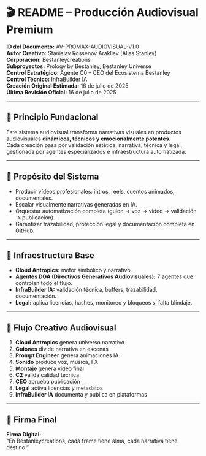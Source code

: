 # 🎬 README – Producción Audiovisual Premium

**ID del Documento:** AV-PROMAX-AUDIOVISUAL-V1.0  
**Autor Creativo:** Stanislav Rossenov Arakliev (Alias Stanley)  
**Corporación:** Bestanleycreations  
**Subproyectos:** Prology by Bestanley, Bestanley Universe  
**Control Estratégico:** Agente C0 – CEO del Ecosistema Bestanley  
**Control Técnico:** InfraBuilder IA  
**Creación Original Estimada:** 16 de julio de 2025  
**Última Revisión Oficial:** 16 de julio de 2025

---

## 🧠 Principio Fundacional

Este sistema audiovisual transforma narrativas visuales en productos audiovisuales **dinámicos, técnicos y emocionalmente potentes**.  
Cada creación pasa por validación estética, narrativa, técnica y legal, gestionada por agentes especializados e infraestructura automatizada.

---

## 🎯 Propósito del Sistema

- Producir vídeos profesionales: intros, reels, cuentos animados, documentales.  
- Escalar visualmente narrativas generadas en IA.  
- Orquestar automatización completa (guion → voz → vídeo → validación → publicación).  
- Garantizar trazabilidad, protección legal y documentación completa en GitHub.

---

## 🧩 Infraestructura Base

- **Cloud Antropics:** motor simbólico y narrativo.  
- **Agentes DGA (Directivos Generativos Audiovisuales):** 7 agentes que controlan todo el flujo.  
- **InfraBuilder IA:** validación técnica, buffers, trazabilidad, documentación.  
- **Legal:** aplica licencias, hashes, monitoreo y bloqueos si falta blindaje.

---

## 🔁 Flujo Creativo Audiovisual

1. **Cloud Antropics** genera universo narrativo  
2. **Guiones** divide narrativa en escenas  
3. **Prompt Engineer** genera animaciones IA  
4. **Sonido** produce voz, música, FX  
5. **Montaje** genera vídeo final  
6. **C2** valida calidad técnica  
7. **CEO** aprueba publicación  
8. **Legal** activa licencias y metadatos  
9. **InfraBuilder IA** documenta y publica en plataformas

---

## 📄 Firma Final

**Firma Digital:**  
“En Bestanleycreations, cada frame tiene alma, cada narrativa tiene destino.”

